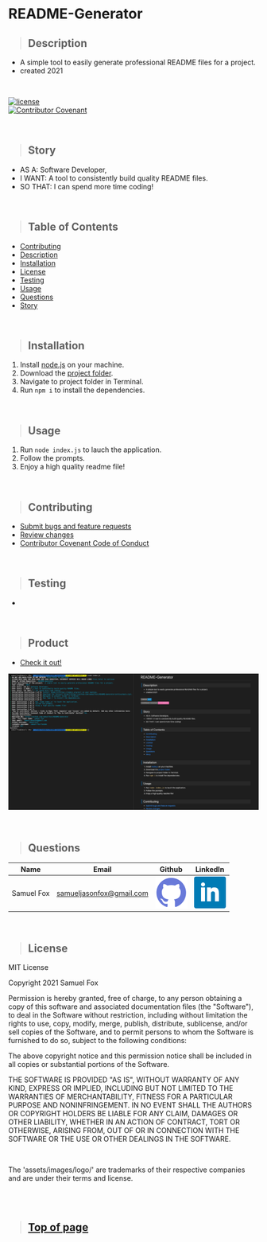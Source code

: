 
# README-Generator

>## Description 

* A simple tool to easily generate professional README files for a project.
* created 2021

<br>

[![license](https://img.shields.io/badge/License-MIT-blue)](#License)
<br>
[![Contributor Covenant](https://img.shields.io/badge/Contributor%20Covenant-v2.0%20adopted-ff69b4.svg)](./assets/utils/CodeOfConduct.md)

<br>

>## Story

* AS A: Software Developer,
* I WANT: A tool to consistently build quality README files.
* SO THAT: I can spend more time coding!

<br>

>## Table of Contents

* [Contributing](#Contributing)
* [Description](#Description)
* [Installation](#Installation)
* [License](#License)
* [Testing](#Testing)
* [Usage](#Usage)
* [Questions](#Questions)
* [Story](#Story)

<br>

>## Installation

1. Install [node.js](https://nodejs.org/en/) on your machine.
2. Download the [project folder](https://github.com/samuelfox1/README-Generator/archive/main.zip).
3. Navigate to project folder in Terminal.
4. Run `npm i` to install the dependencies.

<br>

>## Usage

1. Run `node index.js` to lauch the application.
2. Follow the prompts.
3. Enjoy a high quality readme file!

<br>

>## Contributing

* [Submit bugs and feature requests](https://github.com/samuelfox1/README-Generator/issues)
* [Review changes](https://github.com/samuelfox1/README-Generator/pulls)
* [Contributor Covenant Code of Conduct](./assets/utils/CodeOfConduct.md)

<br>

>## Testing

* 

<br>

>## Product

* [Check it out!](https://github.com/samuelfox1/README-Generator) 

![Screenshot](Assets/images/screenshot.png)

<br>

>## Questions

| Name | Email  | Github  | LinkedIn |
| :--: | :----: | :-----: | :------: |
| Samuel Fox | samueljasonfox@gmail.com | [![Github](./assets/images/logo/github.png)](https://github.com/samuelfox1) | [![LinkedIn](./assets/images/logo/linkedin.png)](https://www.linkedin.com/in/samuel-fox-tacoma) |

<br>

>## License


MIT License

Copyright 2021 Samuel Fox

Permission is hereby granted, free of charge, to any person obtaining a copy of this software and associated documentation files (the "Software"), to deal in the Software without restriction, including without limitation the rights to use, copy, modify, merge, publish, distribute, sublicense, and/or sell copies of the Software, and to permit persons to whom the Software is furnished to do so, subject to the following conditions:

The above copyright notice and this permission notice shall be included in all copies or substantial portions of the Software.

THE SOFTWARE IS PROVIDED "AS IS", WITHOUT WARRANTY OF ANY KIND, EXPRESS OR IMPLIED, INCLUDING BUT NOT LIMITED TO THE WARRANTIES OF MERCHANTABILITY, FITNESS FOR A PARTICULAR PURPOSE AND NONINFRINGEMENT. IN NO EVENT SHALL THE AUTHORS OR COPYRIGHT HOLDERS BE LIABLE FOR ANY CLAIM, DAMAGES OR OTHER LIABILITY, WHETHER IN AN ACTION OF CONTRACT, TORT OR OTHERWISE, ARISING FROM, OUT OF OR IN CONNECTION WITH THE SOFTWARE OR THE USE OR OTHER DEALINGS IN THE SOFTWARE.


<br>

The 'assets/images/logo/' are trademarks of their respective companies and are under their terms and license.

<br>
<br>

>## [Top of page](#README-Generator)
